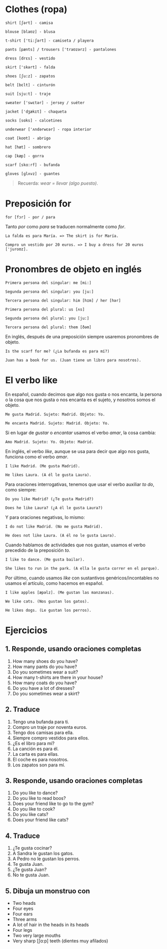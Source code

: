 # Clothes (ropa)

    shirt [ʃərt] - camisa

    blouse [blaʊz] - blusa

    t-shirt ['ti:ʃərt] - camiseta / playera

    pants [pænts] / trousers ['traʊzərz] - pantalones

    dress [drɛs] - vestido

    skirt ['skərt] - falda

    shoes [ʃu:z] - zapatos

    belt [bɛlt] - cinturón

    suit [sju:t] - traje

    sweater ['swɛtər] - jersey / suéter

    jacket ['dʒækɪt] - chaqueta

    socks [sɑks] - calcetines

    underwear ['ʌndərwɛər] - ropa interior

    coat [koʊt] - abrigo

    hat [hæt] - sombrero

    cap [kæp] - gorra

    scarf [skɑ:rf] - bufanda

    gloves [ɡlʌvz] - guantes

> Recuerda: *wear =  llevar (algo puesto)*.

# Preposición for

    for [fɔr] - por / para

Tanto *por* como *para* se traducen normalmente como *for*.

    La falda es para María. => The skirt is for María.

    Compro un vestido por 20 euros. => I buy a dress for 20 euros ['juroʊz].

# Pronombres de objeto en inglés

    Primera persona del singular: me [mi:]

    Segunda persona del singular: you [ju:]

    Tercera persona del singular: him [hɪm] / her [hər]

    Primera persona del plural: us [ʌs]

    Segunda persona del plural: you [ju:]

    Tercera persona del plural: them [ðəm]

En inglés, después de una preposición siempre usaremos pronombres de objeto. 

    Is the scarf for me? (¿La bufanda es para mí?)

    Juan has a book for us. (Juan tiene un libro para nosotros).

# El verbo like

En español, cuando decimos que algo nos gusta o nos encanta, la persona o la cosa que nos 
gusta o nos encanta es el sujeto, y nosotros somos el objeto.

    Me gusta Madrid. Sujeto: Madrid. Objeto: Yo.

    Me encanta Madrid. Sujeto: Madrid. Objeto: Yo.
    
Si en lugar de *gustar* o *encantar* usamos el verbo *amar*, la cosa cambia:

    Amo Madrid. Sujeto: Yo. Objeto: Madrid.

En inglés, el verbo *like*, aunque se usa para decir que algo nos gusta, funciona como el verbo *amar*.

    I like Madrid. (Me gusta Madrid).

    He likes Laura. (A él le gusta Laura).

Para oraciones interrogativas, tenemos que usar el verbo auxiliar *to do*, como siempre:

    Do you like Madrid? (¿Te gusta Madrid?)

    Does he like Laura? (¿A él le gusta Laura?)

Y para oraciones negativas, lo mismo:

    I do not like Madrid. (No me gusta Madrid).

    He does not like Laura. (A él no le gusta Laura).

Cuando hablamos de actividades que nos gustan, usamos el verbo precedido de la preposición *to*.

    I like to dance. (Me gusta bailar).

    She likes to run in the park. (A ella le gusta correr en el parque).

Por último, cuando usamos *like* con sustantivos genéricos/incontables no usamos el 
artículo, como hacemos en español.

    I like apples [æpəlz]. (Me gustan las manzanas).

    We like cats. (Nos gustan los gatos).

    He likes dogs. (Le gustan los perros).

# Ejercicios

## 1. Responde, usando oraciones completas

1. How many shoes do you have?
2. How many pants do you have?
3. Do you sometimes wear a suit?
4. How many t-shirts are there in your house?
5. How many coats do you have?
6. Do you have a lot of dresses?
7. Do you sometimes wear a skirt?

## 2. Traduce

1. Tengo una bufanda para ti.
2. Compro un traje por noventa euros.
3. Tengo dos camisas para ella.
4. Siempre compro vestidos para ellos.
5. ¿Es el libro para mí?
6. La canción es para él.
7. La carta es para ellas.
8. El coche es para nosotros.
9. Los zapatos son para mí.

## 3. Responde, usando oraciones completas

1. Do you like to dance?
2. Do you like to read boos?
3. Does your friend like to go to the gym?
4. Do you like to cook?
5. Do you like cats?
6. Does your friend like cats?

## 4. Traduce

1. ¿Te gusta cocinar?
2. A Sandra le gustan los gatos.
3. A Pedro no le gustan los perros.
4. Te gusta Juan.
5. ¿Te gusta Juan?
6. No te gusta Juan.

## 5. Dibuja un monstruo con

- Two heads
- Four eyes
- Four ears
- Three arms
- A lot of hair in the heads in its heads
- Four legs
- Two very large mouths
- Very sharp [ʃɑ:p] teeth (dientes muy afilados)